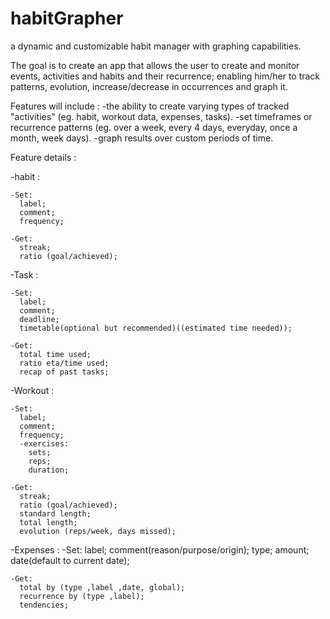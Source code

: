 # habitGrapher
a dynamic and customizable habit manager with graphing capabilities.

The goal is to create an app that allows the user to create and monitor events, activities and habits and their recurrence; enabling him/her to track patterns, evolution, increase/decrease in occurrences and graph it.

Features will include :
 -the ability to create varying types of tracked "activities" (eg. habit, workout data, expenses, tasks).
 -set timeframes or recurrence patterns (eg. over a week, every 4 days, everyday, once a month, week days).
 -graph results over custom periods of time.

 Feature details :

  -habit :

    -Set:
      label;
      comment;
      frequency;

    -Get:
      streak;
      ratio (goal/achieved);

  -Task :

    -Set:
      label;
      comment;
      deadline;
      timetable(optional but recommended)((estimated time needed));

    -Get:
      total time used;
      ratio eta/time used;
      recap of past tasks;

  -Workout :

    -Set:
      label;
      comment;
      frequency;
      -exercises:
        sets;
        reps;
        duration;

    -Get:
      streak;
      ratio (goal/achieved);
      standard length;
      total length;
      evolution (reps/week, days missed);

  -Expenses :
    -Set:
      label;
      comment(reason/purpose/origin);
      type;
      amount;
      date(default to current date);

    -Get:
      total by (type ,label ,date, global);
      recurrence by (type ,label);
      tendencies;
